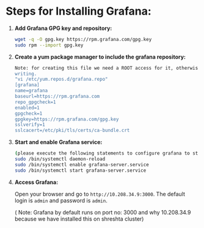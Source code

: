 # Steps for Installing Grafana:

1) **Add Grafana GPG key and repository:**

     ```sh
    wget -q -O gpg.key https://rpm.grafana.com/gpg.key
    sudo rpm --import gpg.key
    ```

2) **Create a yum package manager to include the grafana repository:**

    ```sh
    Note: for creating this file we need a ROOT access for it, otherwise it will give us an error stating "/etc/yum.repos.d/grafana.repo" E212: Can't open file for 
    writing.
    "vi /etc/yum.repos.d/grafana.repo"
    [grafana]
    name=grafana
    baseurl=https://rpm.grafana.com
    repo_gpgcheck=1
    enabled=1
    gpgcheck=1
    gpgkey=https://rpm.grafana.com/gpg.key
    sslverify=1
    sslcacert=/etc/pki/tls/certs/ca-bundle.crt
    ```
3) **Start and enable Grafana service:**

    ```sh
    (please execute the following statements to configure grafana to start automatically using systemd)
    sudo /bin/systemctl daemon-reload
    sudo /bin/systemctl enable grafana-server.service
    sudo /bin/systemctl start grafana-server.service
    ```
4) **Access Grafana:**

    Open your browser and go to `http://10.208.34.9:3000`. The default login is `admin` and password is `admin`.

    ( Note: Grafana by default runs on port no: 3000 and why 10.208.34.9 because we have installed this on shreshta cluster)
    
